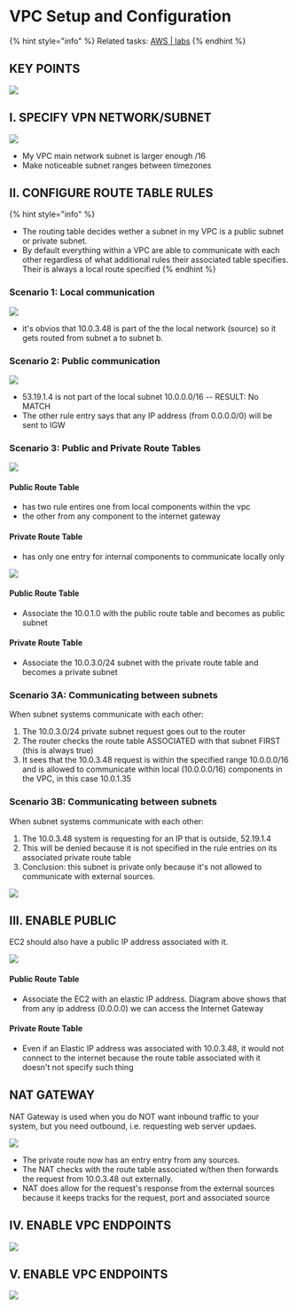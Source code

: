 # VPC Setup and Configuration

{% hint style="info" %}
Related tasks: [AWS \| labs](../aws-or-labs/labs.md)
{% endhint %}

## 

## KEY POINTS

![](../../../.gitbook/assets/image%20%2887%29.png)

## I. SPECIFY VPN NETWORK/SUBNET

![](../../../.gitbook/assets/image%20%2857%29.png)

* My VPC main network subnet is larger enough /16
* Make noticeable subnet ranges between timezones 

## II. CONFIGURE ROUTE TABLE RULES

{% hint style="info" %}
* The routing table decides wether a subnet in my VPC is a public subnet or private subnet.
* By default everything within a VPC are able to communicate with each other regardless of what additional rules their associated table specifies. Their is always a local route specified
{% endhint %}

### Scenario 1: Local communication

![](../../../.gitbook/assets/image%20%28110%29.png)

* it's obvios that 10.0.3.48 is part of the the local network \(source\) so it gets routed from subnet a to subnet b.

### Scenario 2: Public communication

![](../../../.gitbook/assets/image%20%2835%29.png)

* 53.19.1.4 is not part of the local subnet 10.0.0.0/16 -- RESULT: No MATCH
* The other rule entry says that any IP address \(from 0.0.0.0/0\) will be sent to IGW

### Scenario 3: Public  and Private Route Tables

![](../../../.gitbook/assets/image%20%2839%29.png)

#### Public Route Table

* has two rule entires one from local components within the vpc 
* the other from any component to the internet gateway

#### Private Route Table

* has only one entry for internal components to communicate locally only 

![](../../../.gitbook/assets/image%20%281%29.png)

#### Public Route Table

* Associate the 10.0.1.0 with the public route table and becomes as public subnet

#### Private Route Table

* Associate the 10.0.3.0/24 subnet with the private route table and becomes a private subnet

### Scenario 3A: Communicating between subnets

When subnet systems communicate with each other:

1. The 10.0.3.0/24 private subnet request goes out to the router
2. The router checks the route table ASSOCIATED with that subnet FIRST \(this is always true\)
3. It sees that the 10.0.3.48 request is within the specified range 10.0.0.0/16 and is allowed to communicate within local \(10.0.0.0/16\) components in the VPC, in this case 10.0.1.35

### Scenario 3B: Communicating between subnets

When subnet systems communicate with each other:

1. The 10.0.3.48 system is requesting for an IP that is outside, 52.19.1.4
2. This will be denied because it is not specified in the rule entries on its associated private route table
3. Conclusion: this subnet is private only because it's not allowed to communicate with external sources.

![](../../../.gitbook/assets/image%20%2866%29.png)

## III. ENABLE PUBLIC 

EC2 should also have a public IP address associated with it.

![](../../../.gitbook/assets/image%20%2881%29.png)



#### Public Route Table

* Associate the EC2 with an elastic IP address.  Diagram above shows that from any ip address \(0.0.0.0\) we can access the Internet Gateway

#### Private Route Table

* Even if an Elastic IP address was associated with 10.0.3.48, it would not connect to the internet because the route table associated with it doesn't not specify such thing

## NAT GATEWAY

NAT Gateway is used when you do NOT want inbound traffic to your system, but you need outbound, i.e. requesting web server updaes.

![](../../../.gitbook/assets/image%20%2841%29.png)

* The private route now has an entry entry from any sources.
* The NAT checks with the route table associated w/then then forwards the request from 10.0.3.48 out externally.
* NAT does allow for the request's response from the external sources because it keeps tracks for the request, port and associated source 

## IV. ENABLE VPC ENDPOINTS

![](../../../.gitbook/assets/image%20%2851%29.png)

## V. ENABLE VPC ENDPOINTS

![](../../../.gitbook/assets/image%20%2861%29.png)

